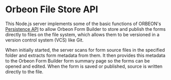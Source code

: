 Orbeon File Store API
====================

This Node.js server implements some of the basic functions of ORBEON's
[Persistence API](https://doc.orbeon.com/form-runner/api/persistence/) to allow
Orbeon Form Builder to store and publish the forms directly to files on the
file system, which allows them to be versioned in a version control system
(VCS) like Git.

When initially started, the server scans for form source files in the
specified folder and extracts form metadata from them. It then provides this
metadata to the Orbeon Form Builder form summary page so the forms can be
opened and edited. When the form is saved or published, source is written
directly to the file.
